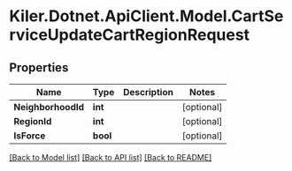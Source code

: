 # Kiler.Dotnet.ApiClient.Model.CartServiceUpdateCartRegionRequest

## Properties

Name | Type | Description | Notes
------------ | ------------- | ------------- | -------------
**NeighborhoodId** | **int** |  | [optional] 
**RegionId** | **int** |  | [optional] 
**IsForce** | **bool** |  | [optional] 

[[Back to Model list]](../README.md#documentation-for-models) [[Back to API list]](../README.md#documentation-for-api-endpoints) [[Back to README]](../README.md)

